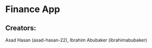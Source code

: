 # Finance App

## Creators:
Asad Hasan   (asad-hasan-22),
Ibrahim Abubaker        (ibrahimabubaker)    
